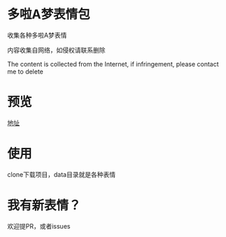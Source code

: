 # 多啦A梦表情包

收集各种多啦A梦表情 

内容收集自网络，如侵权请联系删除

The content is collected from the Internet, if infringement, please contact me to delete

# 预览

[地址](https://github.com/esrrhs/xiaohuangji/blob/master/preview.md)

# 使用

clone下载项目，data目录就是各种表情

# 我有新表情？

欢迎提PR，或者issues